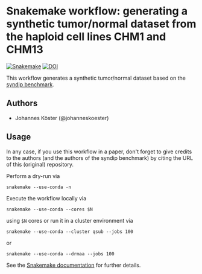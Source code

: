 # Snakemake workflow: generating a synthetic tumor/normal dataset from the haploid cell lines CHM1 and CHM13

[![Snakemake](https://img.shields.io/badge/snakemake-≥5.7.0-brightgreen.svg)](https://snakemake.readthedocs.io)
[![DOI](https://zenodo.org/badge/234517794.svg)](https://zenodo.org/badge/latestdoi/234517794)

This workflow generates a synthetic tumor/normal dataset based on the [syndip benchmark](https://doi.org/10.1038/s41592-018-0054-7).

## Authors

* Johannes Köster (@johanneskoester)

## Usage

In any case, if you use this workflow in a paper, don't forget to give credits to the authors (and the authors of the syndip benchmark) by citing the URL of this (original) repository.

Perform a dry-run via

    snakemake --use-conda -n

Execute the workflow locally via

    snakemake --use-conda --cores $N

using `$N` cores or run it in a cluster environment via

    snakemake --use-conda --cluster qsub --jobs 100

or

    snakemake --use-conda --drmaa --jobs 100

See the [Snakemake documentation](https://snakemake.readthedocs.io/en/stable/executable.html) for further details.

